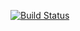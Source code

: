 [![Build Status](https://travis-ci.org/Mandhiraj/c4cs-f16-rpn.svg?branch=master)](https://travis-ci.org/Mandhiraj/c4cs-f16-rpn)
